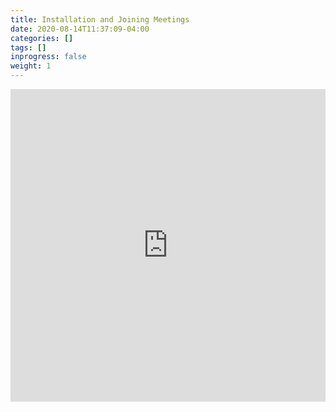 ```yaml
---
title: Installation and Joining Meetings
date: 2020-08-14T11:37:09-04:00
categories: []
tags: []
inprogress: false
weight: 1
---
```


<iframe width="100%" height="500" src="https://www.youtube.com/embed/YfP2o0JFAFU?list=PLQ-N5KyJUu_V_esEKw-58jHutd_pxLPvl" frameborder="0" allow="accelerometer; autoplay; encrypted-media; gyroscope; picture-in-picture" allowfullscreen></iframe>


